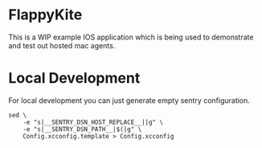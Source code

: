 # FlappyKite

This is a WIP example IOS application which is being used to demonstrate and test out hosted mac agents.

# Local Development

For local development you can just generate empty sentry configuration.

```
sed \
    -e "s|__SENTRY_DSN_HOST_REPLACE__||g" \
    -e "s|__SENTRY_DSN_PATH__|$(|g" \
    Config.xcconfig.template > Config.xcconfig
```